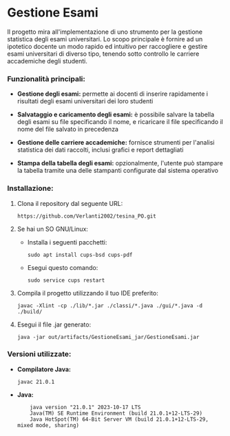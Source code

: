 # Gestione Esami
Il progetto mira all'implementazione di uno strumento per la gestione statistica degli esami universitari. Lo scopo principale è fornire ad un ipotetico docente un modo rapido ed intuitivo per raccogliere e gestire esami universitari di diverso tipo, tenendo sotto controllo le carriere accademiche degli studenti.

### Funzionalità principali:
- **Gestione degli esami:** permette ai docenti di inserire rapidamente i risultati degli esami universitari dei loro studenti

- **Salvataggio e caricamento degli esami:** è possibile salvare la tabella degli esami su file specificando il nome, e ricaricare il file specificando il nome del file salvato in precedenza

- **Gestione delle carriere accademiche:** fornisce strumenti per l'analisi statistica dei dati raccolti, inclusi grafici e report dettagliati

- **Stampa della tabella degli esami:** opzionalmente, l'utente può stampare la tabella tramite una delle stampanti configurate dal sistema operativo 

### Installazione:
1. Clona il repository dal seguente URL:
   
   ``` https://github.com/Verlanti2002/tesina_PO.git  ```


2. Se hai un SO GNU/Linux:
    - Installa i seguenti pacchetti:

      ``` sudo apt install cups-bsd cups-pdf ```
    - Esegui questo comando:
   
      ``` sudo service cups restart ```


3. Compila il progetto utilizzando il tuo IDE preferito:
   
   ``` javac -Xlint -cp ./lib/*.jar ./classi/*.java ./gui/*.java -d ./build/  ```


5. Esegui il file .jar generato:
   
   ``` java -jar out/artifacts/GestioneEsami_jar/GestioneEsami.jar  ```

### Versioni utilizzate:
- **Compilatore Java:**

  ``` javac 21.0.1  ```

- **Java:**

  ```
      java version "21.0.1" 2023-10-17 LTS
      Java(TM) SE Runtime Environment (build 21.0.1+12-LTS-29)
      Java HotSpot(TM) 64-Bit Server VM (build 21.0.1+12-LTS-29, mixed mode, sharing)
  ```
